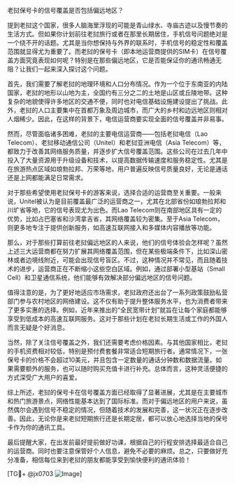 老挝保号卡的信号覆盖是否包括偏远地区？

提到老挝这个国家，很多人脑海里浮现的可能是青山绿水、寺庙古迹以及慢节奏的生活方式。但如果你计划前往老挝旅行或者在那里长期居住，手机信号问题绝对是一个绕不开的话题。尤其是当你想保持与外界的联系时，手机信号的稳定性和覆盖范围就显得尤为重要了。而老挝的保号卡（即本地运营商提供的SIM卡）在信号覆盖方面究竟表现如何呢？特别是在那些偏远地区，它是否能保证你的通讯畅通无阻？让我们一起来深入探讨这个问题。

首先，我们需要了解老挝的地理环境和人口分布情况。作为一个位于东南亚的内陆国家，老挝的地形以山地为主，全国约有三分之二的土地是山区或丘陵地带。这种复杂的地貌使得许多地区的交通不便，同时也对电信基础设施建设提出了挑战。此外，老挝的人口主要集中在首都万象及周边城市，而广大的乡村和边远地区则相对人烟稀少。因此，在这样的背景下，电信运营商要实现全面的信号覆盖并非易事。

然而，尽管面临诸多困难，老挝的主要电信运营商——包括老挝电信（Lao Telecom）、老挝移动通信公司（Unitel）和老挝亚洲电信（Asia Telecom）等，都致力于改善其网络服务质量，并逐步扩大信号覆盖范围。这些公司在过去几年中投入了大量资源用于升级设备和技术，以提高数据传输速度和服务稳定性。尤其是在旅游热点区域如琅勃拉邦、万荣等地，用户普遍反映信号质量良好，无论是通话还是上网都能满足日常需求。

对于那些希望使用老挝保号卡的游客来说，选择合适的运营商至关重要。一般来说，Unitel被认为是目前覆盖最广泛的运营商之一，尤其在北部省份如琅勃拉邦和川圹省等地，它的信号表现尤为出色。而Lao Telecom则在南部地区具有一定的优势，比如占巴塞省和沙湾拿吉省，其网络覆盖较为密集。至于Asia Telecom，则更多地专注于提供创新服务，如高速互联网接入和多媒体内容播放等功能。

那么，对于那些打算前往老挝偏远地区的人来说，他们的信号体验会怎样呢？虽然上述三大运营商都在努力扩展其网络覆盖范围，但在某些极端条件下，比如深山密林或者边境线附近，可能会出现信号盲区。不过，这种情况并不常见，而且随着技术的进步，运营商正在不断缩小这些空白区域。例如，通过部署小型基站（Small Cell）和卫星通信系统，他们能够有效解决部分偏远地区的信号问题。

值得注意的是，为了更好地适应市场需求，老挝政府还出台了一系列政策鼓励私营部门参与农村地区的网络建设。这不仅有助于提升整体服务水平，也为消费者带来了更多实惠的选择。例如，近年来推出的“全民宽带计划”就旨在让每个家庭都能够享受到低成本的高速互联网服务。这对于那些计划在老挝长期生活或工作的外国人而言无疑是个好消息。

当然，除了关注信号覆盖之外，我们还需要考虑价格因素。与其他国家相比，老挝的手机资费相对较低，特别是预付费套餐非常适合短期旅行者。通常情况下，一张保号卡的价格不会超过10美元，并且包含一定数量的通话分钟数和数据流量。如果需要额外的服务，也可以随时购买充值卡进行补充。总体而言，这种灵活便捷的方式深受广大用户的喜爱。

综上所述，老挝的保号卡在信号覆盖方面已经取得了显著进展，尤其是在主要城市和热门旅游景点，网络性能基本达到了国际标准。而对于偏远地区的用户来说，虽然偶尔会遇到信号不稳定的情况，但随着技术的发展和完善，这一状况正在逐步改善。因此，无论你是来老挝短期旅行还是长期定居，都可以放心地选择当地的保号卡作为你的通讯工具。

最后提醒大家，在出发前最好提前做好功课，根据自己的行程安排选择最适合自己的运营商。同时也要注意保管好个人信息，避免不必要的麻烦。总之，只要做好充分准备，相信每位来到老挝的朋友都能享受到愉快便利的通讯体验！

[TG💪+ @jx0703 ![Image](https://github.com/user-attachments/assets/dbca1d08-cadb-493c-b0ec-ad6f7a83f270)]